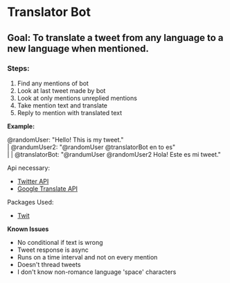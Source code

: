 # Translator Bot
## Goal: To translate a tweet from any language to a new language when mentioned.

### Steps:
1. Find any mentions of bot
2. Look at last tweet made by bot
3. Look at only mentions unreplied mentions
4. Take mention text and translate
5. Reply to mention with translated text

__Example:__

@randomUser: "Hello! This is my tweet." <br/>
 | @randumUser2: "@randomUser @translatorBot en to es"<br/>
 |  | @translatorBot: "@randumUser @randomUser2 Hola! Este es mi tweet."<br/>

Api necessary:
- [Twitter API](https://developer.twitter.com/en/)
- [Google Translate API](https://www.npmjs.com/package/google-translate-api)

Packages Used: 
- [Twit](https://www.npmjs.com/package/twit)

__Known Issues__
- No conditional if text is wrong
- Tweet response is async
- Runs on a time interval and not on every mention
- Doesn't thread tweets
- I don't know non-romance language 'space' characters
